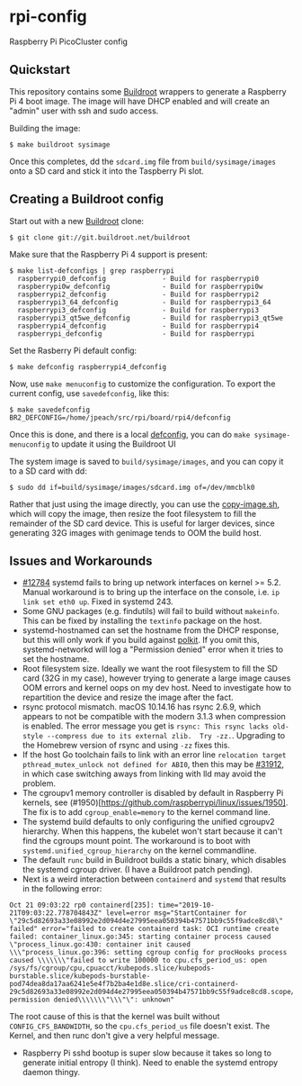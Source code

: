 # rpi-config
Raspberry Pi PicoCluster config

## Quickstart
This repository contains some [Buildroot](https://www.buildroot.org)
wrappers to generate a Raspberry Pi 4 boot image. The image will have
DHCP enabled and will create an "admin" user with ssh and sudo access.

Building the image:
```
$ make buildroot sysimage
```

Once this completes, dd the `sdcard.img` file from `build/sysimage/images`
onto a SD card and stick it into the Taspberry Pi slot.

## Creating a Buildroot config

Start out with a new [Buildroot](https://www.buildroot.org) clone:
```
$ git clone git://git.buildroot.net/buildroot
```

Make sure that the Raspberry Pi 4 support is present:
```
$ make list-defconfigs | grep raspberrypi
  raspberrypi0_defconfig              - Build for raspberrypi0
  raspberrypi0w_defconfig             - Build for raspberrypi0w
  raspberrypi2_defconfig              - Build for raspberrypi2
  raspberrypi3_64_defconfig           - Build for raspberrypi3_64
  raspberrypi3_defconfig              - Build for raspberrypi3
  raspberrypi3_qt5we_defconfig        - Build for raspberrypi3_qt5we
  raspberrypi4_defconfig              - Build for raspberrypi4
  raspberrypi_defconfig               - Build for raspberrypi
```

Set the Rasberry Pi default config:
```
$ make defconfig raspberrypi4_defconfig
```

Now, use `make menuconfig` to customize the configuration. To export the
current config, use `savedefconfig`, like this:
```
$ make savedefconfig BR2_DEFCONFIG=/home/jpeach/src/rpi/board/rpi4/defconfig
```

Once this is done, and there is a local [defconfig](./board/rpi4/defconfig),
you can do `make sysimage-menuconfig` to update it using the Buildroot UI

The system image is saved to `build/sysimage/images`, and you can copy
it to a SD card with dd:
```
$ sudo dd if=build/sysimage/images/sdcard.img of=/dev/mmcblk0
```

Rather that just using the image directly, you can use the
[copy-image.sh](board/rpi4/copy-image.sh), which will copy the image,
then resize the foot filesystem to fill the remainder of the SD card
device. This is useful for larger devices, since generating 32G images
with genimage tends to OOM the build host.

## Issues and Workarounds

* [#12784](https://github.com/systemd/systemd/issues/12784)
  systemd fails to bring up network interfaces on kernel >= 5.2. Manual
  workaround is to bring up the interface on the console, i.e. `ip link
  set eth0 up`. Fixed in systemd 243.
* Some GNU packages (e.g. findutils) will fail to build without
  `makeinfo`. This can be fixed by installing the `textinfo` package on
  the host.
* systemd-hostnamed can set the hostname from the DHCP response, but this
  will only work if you build against
  [polkit](https://gitlab.freedesktop.org/polkit/polkit/). If you omit
  this, systemd-networkd will log a "Permission denied" error when it
  tries to set the hostname.
* Root filesystem size. Ideally we want the root filesystem to fill
  the SD card (32G in my case), however trying to generate a large image
  causes OOM errors and kernel oops on my dev host. Need to investigate
  how to repartition the device and resize the image after the fact.
* rsync protocol mismatch. macOS 10.14.16 has rsync 2.6.9, which
  appears to not be compatible with the modern 3.1.3 when compression
  is enabled. The error message you get is `rsync: This rsync lacks old-style --compress due to its external zlib.  Try -zz.`. Upgrading to the Homebrew version of rsync and using `-zz` fixes this.
* If the host Go toolchain fails to link with an error line `relocation target
  pthread_mutex_unlock not defined for ABI0`, then this may be
  [#31912](https://github.com/golang/go/issues/31912), in which case switching
  aways from linking with lld may avoid the problem.
* The cgroupv1 memory controller is disabled by default in Raspberry Pi
  kernels, see (#1950)[https://github.com/raspberrypi/linux/issues/1950].
  The fix is to add `cgroup_enable=memory` to the kernel command line.
* The systemd build defaults to only configuring the unified cgroupv2
  hierarchy. When this happens, the kubelet won't start because it can't
  find the cgroups mount point. The workaround is to boot with
  `systemd.unified_cgroup_hierarchy` on the kernel commandline.
* The default `runc` build in Buildroot builds a static binary, which
  disables the systemd cgroup driver. (I have a Buildroot patch pending).
* Next is a weird interaction between `containerd` and `systemd` that results
  in the following error:
```
Oct 21 09:03:22 rp0 containerd[235]: time="2019-10-21T09:03:22.778704843Z" level=error msg="StartContainer for \"29c5d82693a33e08992e2d094d4e27995eea050394b47571bb9c55f9adce8cd8\" failed" error="failed to create containerd task: OCI runtime create failed: container_linux.go:345: starting container process caused \"process_linux.go:430: container init caused \\\"process_linux.go:396: setting cgroup config for procHooks process caused \\\\\\\"failed to write 100000 to cpu.cfs_period_us: open /sys/fs/cgroup/cpu,cpuacct/kubepods.slice/kubepods-burstable.slice/kubepods-burstable-pod74dea8da17aa6241e5e4f7b2ba4e1d8e.slice/cri-containerd-29c5d82693a33e08992e2d094d4e27995eea050394b47571bb9c55f9adce8cd8.scope/cpu.cfs_period_us: permission denied\\\\\\\"\\\"\": unknown"
```
  The root cause of this is that the kernel was built without
  `CONFIG_CFS_BANDWIDTH`, so the `cpu.cfs_period_us` file doesn't exist.
  The Kernel, and then runc don't give a very helpful message.
* Raspberry Pi sshd bootup is super slow because it takes so long to
  generate initial entropy (I think). Need to enable the systemd
  entropy daemon thingy.

